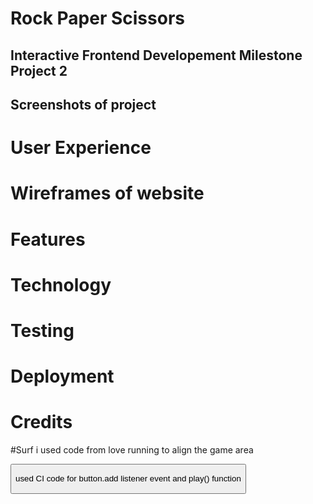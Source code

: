 # Rock Paper Scissors

## Interactive Frontend Developement Milestone Project 2

## Screenshots of project

# User Experience

# Wireframes of website

# Features

# Technology

# Testing

# Deployment

# Credits

#Surf
i used code from love running to align the game area

<button aria-label="rock" data-choice="0" class="rock">

used CI code for button.add listener event and play() function
